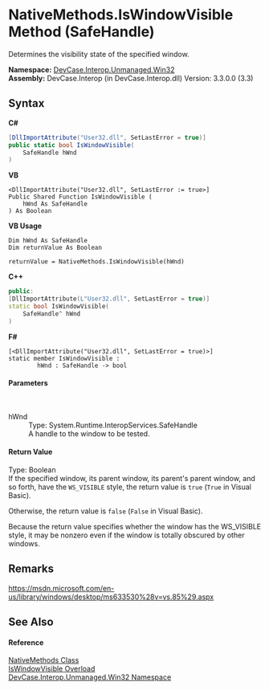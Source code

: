 # NativeMethods.IsWindowVisible Method (SafeHandle)
 

Determines the visibility state of the specified window.

**Namespace:**&nbsp;<a href="N_DevCase_Interop_Unmanaged_Win32">DevCase.Interop.Unmanaged.Win32</a><br />**Assembly:**&nbsp;DevCase.Interop (in DevCase.Interop.dll) Version: 3.3.0.0 (3.3)

## Syntax

**C#**<br />
``` C#
[DllImportAttribute("User32.dll", SetLastError = true)]
public static bool IsWindowVisible(
	SafeHandle hWnd
)
```

**VB**<br />
``` VB
<DllImportAttribute("User32.dll", SetLastError := true>]
Public Shared Function IsWindowVisible ( 
	hWnd As SafeHandle
) As Boolean
```

**VB Usage**<br />
``` VB Usage
Dim hWnd As SafeHandle
Dim returnValue As Boolean

returnValue = NativeMethods.IsWindowVisible(hWnd)
```

**C++**<br />
``` C++
public:
[DllImportAttribute(L"User32.dll", SetLastError = true)]
static bool IsWindowVisible(
	SafeHandle^ hWnd
)
```

**F#**<br />
``` F#
[<DllImportAttribute("User32.dll", SetLastError = true)>]
static member IsWindowVisible : 
        hWnd : SafeHandle -> bool 

```


#### Parameters
&nbsp;<dl><dt>hWnd</dt><dd>Type: System.Runtime.InteropServices.SafeHandle<br />A handle to the window to be tested.</dd></dl>

#### Return Value
Type: Boolean<br />If the specified window, its parent window, its parent's parent window, and so forth, have the `WS_VISIBLE` style, the return value is `true` (`True` in Visual Basic). 

 Otherwise, the return value is `false` (`False` in Visual Basic). 

 Because the return value specifies whether the window has the WS_VISIBLE style, it may be nonzero even if the window is totally obscured by other windows.

## Remarks
<a href="https://msdn.microsoft.com/en-us/library/windows/desktop/ms633530%28v=vs.85%29.aspx" target="_blank">https://msdn.microsoft.com/en-us/library/windows/desktop/ms633530%28v=vs.85%29.aspx</a>

## See Also


#### Reference
<a href="T_DevCase_Interop_Unmanaged_Win32_NativeMethods">NativeMethods Class</a><br /><a href="Overload_DevCase_Interop_Unmanaged_Win32_NativeMethods_IsWindowVisible">IsWindowVisible Overload</a><br /><a href="N_DevCase_Interop_Unmanaged_Win32">DevCase.Interop.Unmanaged.Win32 Namespace</a><br />